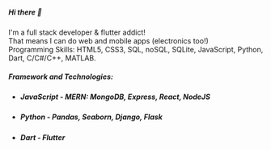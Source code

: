 ##### Hi there 👋

I'm a full stack developer & flutter addict!  
That means I can do web and mobile apps (electronics too!)  
Programming Skills: HTML5, CSS3, SQL, noSQL, SQLite, JavaScript, Python, Dart, C/C#/C++, MATLAB.  
##### Framework and Technologies:
* ##### JavaScript       - MERN: MongoDB, Express, React, NodeJS
* ##### Python           - Pandas, Seaborn, Django, Flask
* ##### Dart             - Flutter

<!--
**asmyio/asmyio** is a ✨ _special_ ✨ repository because its `README.md` (this file) appears on your GitHub profile.

Here are some ideas to get you started:

- 🔭 I’m currently working on ...
- 🌱 I’m currently learning ...
- 👯 I’m looking to collaborate on ...
- 🤔 I’m looking for help with ...
- 💬 Ask me about ...
- 📫 How to reach me: ...
- 😄 Pronouns: ...
- ⚡ Fun fact: ...
-->
